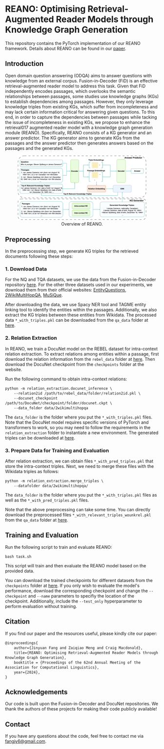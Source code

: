# REANO: Optimising Retrieval-Augmented Reader Models through Knowledge Graph Generation 

This repository contains the PyTorch implementation of our REANO framework. Details about REANO can be found in our [paper](https://aclanthology.org/2024.acl-long.115/).

## Introduction 
Open domain question answering (ODQA) aims to answer questions with knowledge from an external corpus. Fusion-in-Decoder (FiD) is an effective retrieval-augmented reader model to address this task. Given that FiD independently encodes passages, which overlooks the semantic relationships between passages, some studies use knowledge graphs (KGs) to establish dependencies among passages. However, they only leverage knowledge triples from existing KGs, which suffer from incompleteness and may lack certain information critical for answering given questions. To this end, in order to capture the dependencies between passages while tacking the issue of incompleteness in existing KGs, we propose to enhance the retrieval017 augmented reader model with a knowledge graph generation module (REANO). Specifically, REANO consists of a KG generator and an answer predictor. The KG generator aims to generate KGs from the passages and the answer predictor then generates answers based on the passages and the generated KGs.

<figure style="text-align: center;">
  <img src="figures/reano.png" alt="model">
  <figcaption>Overview of REANO.</figcaption>
</figure>

## Preprocessing 

In the preprocessing step, we generate KG triples for the retrieved documents following these steps: 

### 1. Download Data 
For the NQ and TQA datasets, we use the data from the Fusion-in-Decoder repository [here](https://github.com/facebookresearch/FiD). For the other three datasets used in our experiments, we download them from their official websites: [EntityQuestions](https://github.com/princeton-nlp/EntityQuestions), [2WikiMultiHopQA](https://github.com/Alab-NII/2wikimultihop), [MuSiQue](https://github.com/StonyBrookNLP/musique). 

After downloading the data, we use Spacy NER tool and TAGME entity linking tool to identify the entities within the passages. Additionally, we also extract the KG triples between these entities from Wikidata. The processed data `*_with_triples.pkl` can be downloaded from the `qa_data` folder at [here](https://osf.io/58a3t/). 

### 2. Relation Extraction

In REANO, we train a DocuNet model on the REBEL dataset for intra-context relation extraction. To extract relations among entities within a passage, first download the relation information from the `rebel_data` folder at [here](https://osf.io/wn2q7/). Then download the DocuNet checkpoint from the `checkpoints` folder at the website. 

Run the following command to obtain intra-context relations:
```
python -m relation_extraction.docunet_inference \
    --relation2id /path/to/rebel_data/folder/relation2id.pkl \
    --docunet_checkpoint /path/to/DocuNet/checkpoint/folder/docunet.ckpt \
    --data_folder data/2wikimultihopqa
```
The `data_folder` is the folder where you put the `*_with_triples.pkl` files. Note that the DocuNet model requires specific versions of PyTorch and transformers to work, so you may need to follow the requirements in the `relation_extraction` folder to instantiate a new environment. The generated triples can be downloaded at [here](https://osf.io/58a3t/).

### 3. Prepare Data for Training and Evaluation 

After relation extraction, we can obtain files `*_with_pred_triples.pkl` that store the intra-context triples. Next, we need to merge these files with the Wikidata triples as follows:
```
python -m relation_extraction.merge_triples \
    --datafolder data/2wikimultihopqa/
```
The `data_folder` is the folder where you put the `*_with_triples.pkl` files as well as the `*_with_pred_triples.pkl` files. 

Note that the above preprocessing can take some time. You can directly download the preprocessed files `*_with_relevant_triples_wounkrel.pkl` from the `qa_data` folder at [here](https://osf.io/wn2q7/).

## Training and Evaluation 
Run the following script to train and evaluate REANO: 
```
bash task.sh 
``` 
This script will train and then evaluate the REANO model based on the provided data. 

You can download the trained checkpoints for different datasets from the `checkpoints` folder at [here](https://osf.io/wn2q7/). If you only wish to evaluate the model's performance, download the corresponding checkpoint and change the `--checkpoint` and `--name` parameters to specifiy the location of the checkpoint. Additionally, include the `--test_only` hyperparameter to perform evaluation without training.

## Citation 
If you find our paper and the resources useful, please kindly cite our paper:
```
@inproceedings{
    author={Jinyuan Fang and Zaiqiao Meng and Craig Macdonald},
    title={REANO: Optimising Retrieval-Augmented Reader Models through Knowledge Graph Generation}, 
    booktitle = {Proceedings of the 62nd Annual Meeting of the Association for Computational Linguistics},
    year={2024},
}
```
## Acknowledgements 
Our code is built upon the Fusion-in-Decoder and DocuNet repositories. We thank the authors of these projects for making their code publicly available!

## Contact 

If you have any questions about the code, feel free to contact me via fangjy6@gmail.com. 